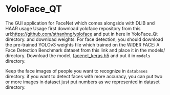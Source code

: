 # YoloFace_QT
The GUI application for FaceNet which comes alongside with DLIB and HAAR usage
Usage
first download yoloface repository from this url:https://github.com/sthanhng/yoloface
and put in here in YoloFace_Qt directory.
and download weights:
For face detection, you should download the pre-trained YOLOv3 weights file which trained on the WIDER FACE: A Face Detection Benchmark dataset from this link and place it in the models/ directory.
Download the model, [facenet_keras.h5](https://www.dropbox.com/s/xwn57bffg5xobb8/facenet_keras.h5?dl=1) and put it in `models` directory.
	
Keep the face images of people you want to recognize in `databases` directory. 
if you want to detect faces with more accuracy, you can put two or more images in dataset just put numbers as we represented in dataset  directory.
